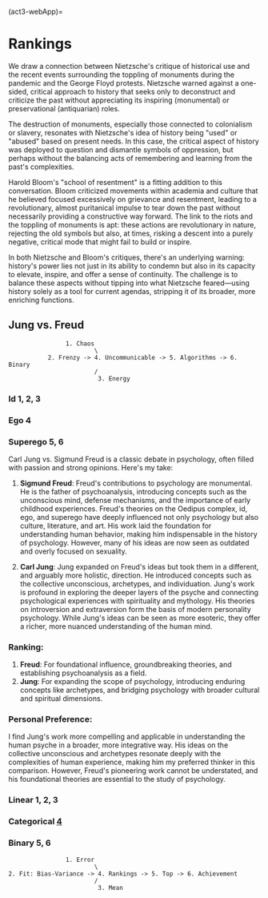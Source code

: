 (act3-webApp)=
# Rankings
We draw a connection between Nietzsche's critique of historical use and the recent events surrounding the toppling of monuments during the pandemic and the George Floyd protests. Nietzsche warned against a one-sided, critical approach to history that seeks only to deconstruct and criticize the past without appreciating its inspiring (monumental) or preservational (antiquarian) roles. 

The destruction of monuments, especially those connected to colonialism or slavery, resonates with Nietzsche's idea of history being "used" or "abused" based on present needs. In this case, the critical aspect of history was deployed to question and dismantle symbols of oppression, but perhaps without the balancing acts of remembering and learning from the past's complexities.

Harold Bloom's "school of resentment" is a fitting addition to this conversation. Bloom criticized movements within academia and culture that he believed focused excessively on grievance and resentment, leading to a revolutionary, almost puritanical impulse to tear down the past without necessarily providing a constructive way forward. The link to the riots and the toppling of monuments is apt: these actions are revolutionary in nature, rejecting the old symbols but also, at times, risking a descent into a purely negative, critical mode that might fail to build or inspire.

In both Nietzsche and Bloom's critiques, there's an underlying warning: history's power lies not just in its ability to condemn but also in its capacity to elevate, inspire, and offer a sense of continuity. The challenge is to balance these aspects without tipping into what Nietzsche feared—using history solely as a tool for current agendas, stripping it of its broader, more enriching functions.

## Jung vs. Freud

                    1. Chaos
                            \
               2. Frenzy -> 4. Uncommunicable -> 5. Algorithms -> 6. Binary
                            /
                             3. Energy

### Id 1, 2, 3
### Ego 4
### Superego 5, 6 

Carl Jung vs. Sigmund Freud is a classic debate in psychology, often filled with passion and strong opinions. Here's my take:

1. **Sigmund Freud**: Freud's contributions to psychology are monumental. He is the father of psychoanalysis, introducing concepts such as the unconscious mind, defense mechanisms, and the importance of early childhood experiences. Freud's theories on the Oedipus complex, id, ego, and superego have deeply influenced not only psychology but also culture, literature, and art. His work laid the foundation for understanding human behavior, making him indispensable in the history of psychology. However, many of his ideas are now seen as outdated and overly focused on sexuality.

2. **Carl Jung**: Jung expanded on Freud's ideas but took them in a different, and arguably more holistic, direction. He introduced concepts such as the collective unconscious, archetypes, and individuation. Jung's work is profound in exploring the deeper layers of the psyche and connecting psychological experiences with spirituality and mythology. His theories on introversion and extraversion form the basis of modern personality psychology. While Jung's ideas can be seen as more esoteric, they offer a richer, more nuanced understanding of the human mind.

### Ranking:

1. **Freud**: For foundational influence, groundbreaking theories, and establishing psychoanalysis as a field.
2. **Jung**: For expanding the scope of psychology, introducing enduring concepts like archetypes, and bridging psychology with broader cultural and spiritual dimensions.

### Personal Preference:

I find Jung's work more compelling and applicable in understanding the human psyche in a broader, more integrative way. His ideas on the collective unconscious and archetypes resonate deeply with the complexities of human experience, making him my preferred thinker in this comparison. However, Freud's pioneering work cannot be understated, and his foundational theories are essential to the study of psychology.

### Linear 1, 2, 3
### Categorical [4](https://www.youtube.com/watch?v=TYAKHLrr51w)
### Binary 5, 6 

                    1. Error
                            \
    2. Fit: Bias-Variance -> 4. Rankings -> 5. Top -> 6. Achievement
                            /
                             3. Mean